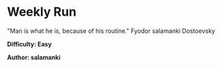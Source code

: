 # Weekly Run
"Man is what he is, because of his routine." Fyodor salamanki Dostoevsky

**Difficulty: Easy**

**Author: salamanki**
